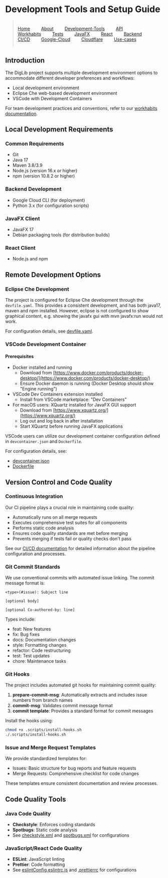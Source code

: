 # Development Tools and Setup Guide

>&#8203;    
>[Home](../../README.md)&nbsp;&nbsp;&nbsp;&nbsp;&nbsp;&nbsp;&nbsp;&nbsp; 
[About](../../docs/README.md)&nbsp;&nbsp;&nbsp;&nbsp;&nbsp;&nbsp;&nbsp;&nbsp;
[Development-Tools](../../docs/release3/development-tools.md)&nbsp;&nbsp;&nbsp;&nbsp;&nbsp;&nbsp;&nbsp;&nbsp;
[API](../../docs/release3/api-calls.md)&nbsp;&nbsp;&nbsp;&nbsp;&nbsp;&nbsp;&nbsp;&nbsp;
[Workhabits](../../docs/release3/workflow.md)&nbsp;&nbsp;&nbsp;&nbsp;&nbsp;&nbsp;&nbsp;&nbsp;
[Tests](../../docs/release3/tests.md)&nbsp;&nbsp;&nbsp;&nbsp;&nbsp;&nbsp;&nbsp;&nbsp;
[JavaFX](../../client/diglib-javafx/README.md)&nbsp;&nbsp;&nbsp;&nbsp;&nbsp;&nbsp;&nbsp;&nbsp;
[React](../../client/diglib-react/README.md)&nbsp;&nbsp;&nbsp;&nbsp;&nbsp;&nbsp;&nbsp;&nbsp;
[Backend](../../backend/README.md)&nbsp;&nbsp;&nbsp;&nbsp;&nbsp;&nbsp;&nbsp;&nbsp;
[CI/CD](../../docs/release3/gitlab-ci.md)&nbsp;&nbsp;&nbsp;&nbsp;&nbsp;&nbsp;&nbsp;&nbsp;
[Google-Cloud](../../docs/release3/gcloud-setup.md)&nbsp;&nbsp;&nbsp;&nbsp;&nbsp;&nbsp;&nbsp;&nbsp;
[Cloudflare](../../docs/release3/cloudflare-setup.md)&nbsp;&nbsp;&nbsp;&nbsp;&nbsp;&nbsp;&nbsp;&nbsp;
[Use-cases](../../docs/release3/usercase.md)&nbsp;&nbsp;&nbsp;&nbsp;&nbsp;&nbsp;&nbsp;&nbsp;     
>&#8203; 

## Introduction

The DigLib project supports multiple development environment options to accommodate different developer preferences and workflows:

- Local development environment
- Eclipse Che web-based development environment
- VSCode with Development Containers

For team development practices and conventions, refer to our [workhabits documentation](../../docs/release3/workflow.md).

## Local Development Requirements

### Common Requirements
- Git
- Java 17
- Maven 3.8/3.9
- Node.js (version 16.x or higher)
- npm (version 10.8.2 or higher)

### Backend Development
- Google Cloud CLI (for deployment)
- Python 3.x (for configuration scripts)

### JavaFX Client
- JavaFX 17
- Debian packaging tools (for distribution builds)

### React Client
- Node.js and npm

## Remote Development Options

### Eclipse Che Development
The project is configured for Eclipse Che development through the `devfile.yaml`. This provides a consistent development, and has both java17, maven and npm installed. However, eclipse is not configured to show graphical content, e.g. showing the javafx gui with mvn javafx:run would not work.

For configuration details, see [devfile.yaml](../../devfile.yaml).

### VSCode Development Container

#### Prerequisites
- Docker installed and running
  - Download from [https://www.docker.com/products/docker-desktop/](https://www.docker.com/products/docker-desktop/)
  - Ensure Docker daemon is running (Docker Desktop should show "Engine running")
- VSCode Dev Containers extension installed
  - Install from VSCode marketplace: "Dev Containers"
- For macOS users: XQuartz installed for JavaFX GUI support
  - Download from [https://www.xquartz.org/](https://www.xquartz.org/)
  - Log out and log back in after installation
  - Start XQuartz before running JavaFX applications

VSCode users can utilize our development container configuration defined in `devcontainer.json` and `Dockerfile`.

For configuration details, see:
- [devcontainer.json](../../.devcontainer/devcontainer.json)
- [Dockerfile](../../.devcontainer/Dockerfile)


## Version Control and Code Quality

### Continuous Integration
Our CI pipeline plays a crucial role in maintaining code quality:
- Automatically runs on all merge requests
- Executes comprehensive test suites for all components
- Performs static code analysis
- Ensures code quality standards are met before merging
- Prevents merging if tests fail or quality checks don't pass

See our [CI/CD documentation](../../docs/release3/gitlab-ci.md) for detailed information about the pipeline configuration and processes.

### Git Commit Standards
We use conventional commits with automated issue linking. The commit message format is:

```
<type>(#issue): Subject line

[optional body]

[optional Co-authored-by: line]
```

Types include:
- feat: New features
- fix: Bug fixes
- docs: Documentation changes
- style: Formatting changes
- refactor: Code restructuring
- test: Test updates
- chore: Maintenance tasks

### Git Hooks
The project includes automated git hooks for maintaining commit quality:

1. **prepare-commit-msg**: Automatically extracts and includes issue numbers from branch names
2. **commit-msg**: Validates commit message format
3. **commit template**: Provides a standard format for commit messages

Install the hooks using:
```bash
chmod +x .scripts/install-hooks.sh
./.scripts/install-hooks.sh
```

### Issue and Merge Request Templates
We provide standardized templates for:
- Issues: Basic structure for bug reports and feature requests
- Merge Requests: Comprehensive checklist for code changes

These templates ensure consistent documentation and review processes.

## Code Quality Tools

### Java Code Quality
- **Checkstyle**: Enforces coding standards
- **Spotbugs**: Static code analysis
- See [checkstyle.xml](../../checkstyle.xml) and [spotbugs.xml](../../spotbugs.xml) for configurations

### JavaScript/React Code Quality
- **ESLint**: JavaScript linting
- **Prettier**: Code formatting
- See [eslintConfig.eslintrc.js](../../client/diglib-react/eslintConfig.eslintrc.js) and [.prettierrc](../../client/diglib-react/.prettierrc) for configurations